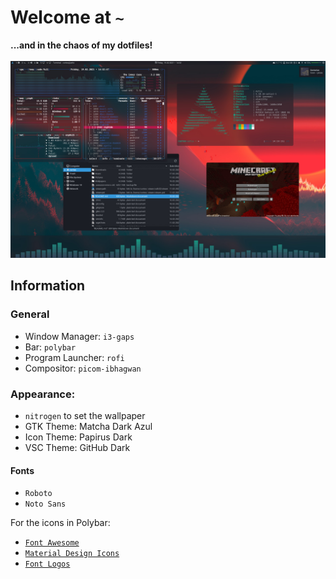 # Welcome at `~`
**...and in the chaos of my dotfiles!**\
\
![Rice](https://raw.githubusercontent.com/XECortex/dots/main/rice.jpg)

## Information
### General
  - Window Manager: `i3-gaps`
  - Bar: `polybar`
  - Program Launcher: `rofi`
  - Compositor: `picom-ibhagwan`
  
### Appearance:
  - `nitrogen` to set the wallpaper
  - GTK Theme: Matcha Dark Azul
  - Icon Theme: Papirus Dark
  - VSC Theme: GitHub Dark

#### Fonts
  - `Roboto`
  - `Noto Sans`

  For the icons in Polybar:
  - [`Font Awesome`](https://fontawesome.com/)
  - [`Material Design Icons`](https://github.com/google/material-design-icons)
  - [`Font Logos`](https://github.com/lukas-w/font-logos)
